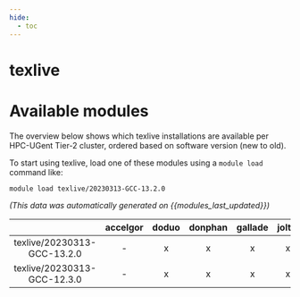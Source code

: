 ```yaml
---
hide:
  - toc
---
```


texlive
=======

# Available modules


The overview below shows which texlive installations are available per HPC-UGent Tier-2 cluster, ordered based on software version (new to old).

To start using texlive, load one of these modules using a `module load` command like:

```shell
module load texlive/20230313-GCC-13.2.0
```

*(This data was automatically generated on {{modules_last_updated}})*

| |accelgor|doduo|donphan|gallade|joltik|litleo|shinx|
| :---: | :---: | :---: | :---: | :---: | :---: | :---: | :---: |
|texlive/20230313-GCC-13.2.0|-|x|x|x|x|x|x|
|texlive/20230313-GCC-12.3.0|-|x|x|x|x|x|x|

